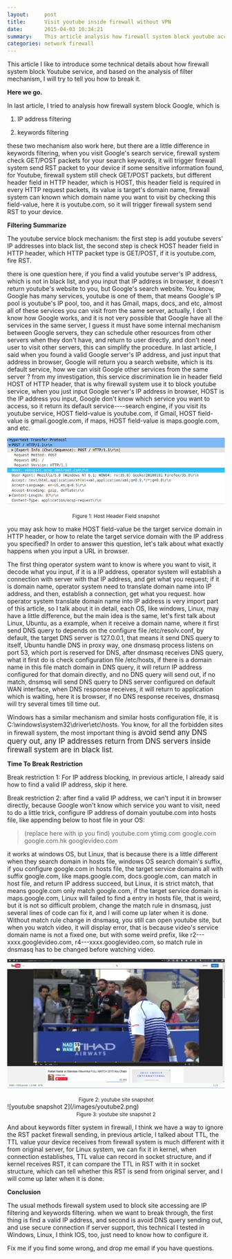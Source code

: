 ```yaml
---
layout:     post
title:      Visit youtube inside firewall without VPN
date:       2015-04-03 10:34:21
summary:    This article analysis how firewall system block youtube accessing, and how we can break through.
categories: network firewall
---
```


This article I like to introduce some technical details about how firewall system block Youtube service, and based on the analysis of filter mechanism, I will try to tell you how to break it.

**Here we go.**

In last article, I tried to analysis how firewall system block Google, which is 

 1. IP address filtering
 
 2. keywords filtering
 
 these two mechanism also work here, but there are a little difference in keywords filtering, when you visit Google's search service, firewall system check GET/POST packets for your search keywords, it will trigger firewall system send RST packet to your device if some sensitive information found, for Youtube, firewall system still check GET/POST packets, but different header field in HTTP header, which is HOST, this header field is required in every HTTP request packets, its value is target's domain name, firewall system can known which domain name you want to visit by checking this field-value, here it is youtube.com, so it will trigger firewall system send RST to your device.

**Filtering Summarize**

The youtube service block mechanism: the first step is add youtube severs' IP addresses into black list, the second step is check HOST header field in HTTP header, which HTTP packet type is GET/POST, if it is youtube.com, fire RST.

there is one question here, if you find a valid youtube server's IP address, which is not in black list, and you input that IP address in browser, it doesn't return youtube's website to you, but Google's search website. You know, Google has many services, youtube is one of them, that means Google's IP pool is youtube's IP pool, too, and it has Gmail, maps, docs, and etc, almost all of these services you can visit from the same server, actually, I don't know how Google works, and it is not very possible that Google have all the services in the same server, I guess it must have some internal mechanism between Google servers, they can schedule other resources from other servers when they don't have, and return to user directly, and don't need user to visit other servers, this can simplify the procedure. In last article, I said when you found a valid Google server's IP address, and just input that address in browser, Google will return you a search website, which is its default service, how we can visit Google other services from the same server ? from my investigation, this service discrimination lie in header field HOST of HTTP header, that is why firewall system use it to block youtube service, when you just input Google server's IP address in browser, HOST is the IP address you input, Google don't know which service you want to access, so it return its default service----search engine, if you visit its youtube service, HOST field-value is youtube.com, if Gmail, HOST field-value is gmail.google.com, if maps, HOST field-value is maps.google.com, and etc. 

![Host Header field](/images/hostHeaderField.png)
<center><small>Figure 1: Host Header Field snapshot</small></center>  

you may ask how to make HOST field-value be the target service domain in HTTP header, or how to relate the target service domain with the IP address you specified? In order to answer this question, let's talk about what exactly happens when you input a URL in browser.

The first thing operator system want to know is where you want to visit, it decode what you input, if it is a IP address, operator system will establish a connection with server with that IP address, and get what you request; if it is domain name, operator system need to translate domain name into IP address, and then, establish a connection, get what you request.
how operator system translate domain name into IP address is very import part of this article, so I talk about it in detail, each OS, like windows, Linux, may have a little difference, but the main idea is the same, let's first talk about Linux, Ubuntu, as a example, when it receive a domain name, where it first send DNS query to depends on the configure file /etc/resolv.conf, by default, the target DNS server is 127.0.0.1, that means it send DNS query to itself, Ubuntu handle DNS in proxy way, one dnsmasq process listens on port 53, which port is reserved for DNS, after dnsmasq receives DNS query, what it first do is check configuration file /etc/hosts, if there is a domain name in this file match domain in DNS query, it will return IP address configured for that domain directly, and no DNS query will send out, if no match, dnsmsq will send DNS query to DNS server configured on default WAN interface, when DNS response receives, it will return to application which is waiting, here it is browser, if no DNS response receives, dnsmasq will try several times till time out.

Windows has a similar mechanism and similar hosts configuration file, it is C:\windows\system32\driver\etc\hosts. You know, for all the forbidden sites in firewall system, the most important thing is <big>avoid send any DNS query out, any IP addresses return from DNS servers inside firewall system are in black list</big>.

**Time To Break Restriction**

Break restriction 1:
For IP address blocking, in previous article, I already said how to find a valid IP address, skip it here.

Break restriction 2:
after find a valid IP address, we can't input it in browser directly, because Google won't know which service you want to visit, need to do a little trick, configure IP address of domain youtube.com into hosts file,
like appending below to host file in your OS:
>(replace here with ip you find)            youtube.com ytimg.com google.com google.com.hk googlevideo.com

it works at windows OS, but Linux, that is because there is a little different when they search domain in hosts file, windows OS search domain's suffix, if you configure google.com in hosts file, the target service domains all with suffix google.com, like maps.google.com, docs.google.com, can match in host file, and return IP address succeed, but Linux, it is strict match, that means google.com only match google.com, if the target service domain is maps.google.com, Linux will failed to find a entry in hosts file, that is weird, but it is not so difficult problem, change the match rule in dnsmasq, just several lines of code can fix it, and I will come up later when it is done. Without match rule change in dnsmasq, you still can open youtube site, but when you watch video, it will display error, that is because video's service domain name is not a fixed one, but with some weird prefix, like r2---xxxx.googlevideo.com, r4---xxxx.googlevideo.com, so match rule in dnsmasq has to be changed before watching video.

![youtube snapshot 1](/images/youtube1.png)
<center><small>Figure 2: youtube site snapshot</small></center>  
![youtube snapshot 2](/images/youtube2.png)
<center><small>Figure 3: youtube site snapshot 2</small></center>  


 And about keywords filter system in firewall, I think we have a way to ignore the RST packet firewall sending, in previous article, I talked about TTL, the TTL value your device receives from firewall system is much different with it from original server, for Linux system, we can fix it in kernel, when connection establishes, TTL value can record in socket structure, and if kernel receives RST, it can compare the TTL in RST with it in socket structure, which can tell whether this RST is send from original server, and I will come up later when it is done. 

**Conclusion**

The usual methods firewall system used to block site accessing are IP filtering and keywords filtering. when we want to break through, the first thing is find a valid IP address, and second is avoid DNS query sending out, and use secure connection if server support, this technical I tested in Windows, Linux, I think IOS, too, just need to know how to configure it.

Fix me if you find some wrong, and drop me email if you have questions.
